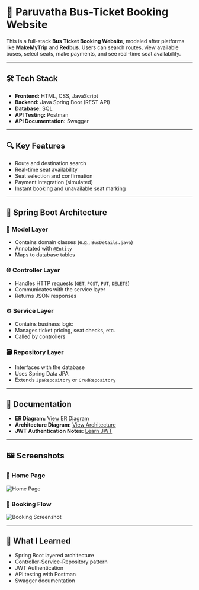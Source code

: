 # 🚌 Paruvatha Bus-Ticket Booking Website

This is a full-stack **Bus Ticket Booking Website**, modeled after platforms like **MakeMyTrip** and **Redbus**. Users can search routes, view available buses, select seats, make payments, and see real-time seat availability.

---

## 🛠️ Tech Stack

- **Frontend:** HTML, CSS, JavaScript
- **Backend:** Java Spring Boot (REST API)
- **Database:** SQL
- **API Testing:** Postman
- **API Documentation:** Swagger

---

## 🔍 Key Features

- Route and destination search
- Real-time seat availability
- Seat selection and confirmation
- Payment integration (simulated)
- Instant booking and unavailable seat marking

---

## 🧱 Spring Boot Architecture

### 🧩 Model Layer
- Contains domain classes (e.g., `BusDetails.java`)
- Annotated with `@Entity`
- Maps to database tables

### 🌐 Controller Layer
- Handles HTTP requests (`GET`, `POST`, `PUT`, `DELETE`)
- Communicates with the service layer
- Returns JSON responses

### ⚙️ Service Layer
- Contains business logic
- Manages ticket pricing, seat checks, etc.
- Called by controllers

### 🗃️ Repository Layer
- Interfaces with the database
- Uses Spring Data JPA
- Extends `JpaRepository` or `CrudRepository`

---

## 📘 Documentation

- **ER Diagram:** [View ER Diagram](https://docs.google.com/document/d/1RpBsr0pv3KiRkdf03Gr6Rd56pEGutXepJpe0GJs-byk/edit?tab=t.0)  
- **Architecture Diagram:** [View Architecture](https://docs.google.com/document/d/1MamdkhSR0qnuDUgKV680q6bkyhC1UET_UeOqeYdtRto/edit?tab=t.0)  
- **JWT Authentication Notes:** [Learn JWT](https://docs.google.com/document/d/1KvNKW3z6GL02xK5p_KYD6dFMBrxj_-c-cDfdaLYo250/edit?tab=t.0#heading=h.9c832bot7uqg)

---

## 🖼️ Screenshots

### 📍 Home Page
![Home Page](https://github.com/user-attachments/assets/92b836e6-bd0e-402e-a983-3639e6ed72ba)

### 🧾 Booking Flow
![Booking Screenshot](https://github.com/user-attachments/assets/067f7dd9-55e3-465a-8b0a-302e75b50b9b)

---

## 🙌 What I Learned

- Spring Boot layered architecture
- Controller-Service-Repository pattern
- JWT Authentication
- API testing with Postman
- Swagger documentation

